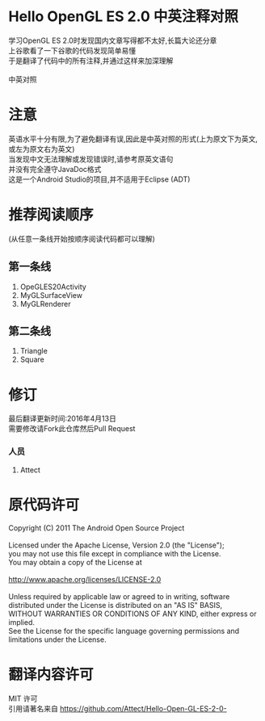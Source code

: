 # Hello OpenGL ES 2.0 中英注释对照 #
 学习OpenGL ES 2.0时发现国内文章写得都不太好,长篇大论还分章<br>
 上谷歌看了一下谷歌的代码发现简单易懂<br>
 于是翻译了代码中的所有注释,并通过这样来加深理解<br>
 <br>
 中英对照<br>
 
# 注意 #
 英语水平十分有限,为了避免翻译有误,因此是中英对照的形式(上为原文下为英文,或左为原文右为英文)<br>
 当发现中文无法理解或发现错误时,请参考原英文语句<br>
 并没有完全遵守JavaDoc格式<br>
 这是一个Android Studio的项目,并不适用于Eclipse (ADT)<br>
 
# 推荐阅读顺序 #
(从任意一条线开始按顺序阅读代码都可以理解)
## 第一条线 ##
 1. OpeGLES20Activity
 2. MyGLSurfaceView
 3. MyGLRenderer

## 第二条线 ##
 1. Triangle
 2. Square
 
# 修订 #
最后翻译更新时间:2016年4月13日<br>
需要修改请Fork此仓库然后Pull Request
### 人员 ###
 1. Attect

# 原代码许可 #
Copyright (C) 2011 The Android Open Source Project<br>
<br>
Licensed under the Apache License, Version 2.0 (the "License");<br>
you may not use this file except in compliance with the License.<br>
You may obtain a copy of the License at<br>
<br>
     http://www.apache.org/licenses/LICENSE-2.0<br>
     <br>
Unless required by applicable law or agreed to in writing, software<br>
distributed under the License is distributed on an "AS IS" BASIS,<br>
WITHOUT WARRANTIES OR CONDITIONS OF ANY KIND, either express or implied.<br>
See the License for the specific language governing permissions and<br>
limitations under the License.<br>

# 翻译内容许可 #
MIT 许可<br>
引用请著名来自 https://github.com/Attect/Hello-Open-GL-ES-2-0-